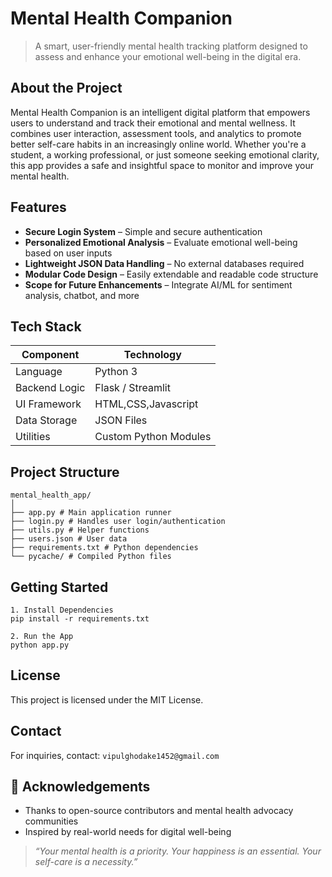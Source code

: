 # Mental Health Companion

> A smart, user-friendly mental health tracking platform designed to assess and enhance your emotional well-being in the digital era.

##  About the Project
Mental Health Companion is an intelligent digital platform that empowers users to understand and track their emotional and mental wellness. It combines user interaction, assessment tools, and analytics to promote better self-care habits in an increasingly online world.
Whether you're a student, a working professional, or just someone seeking emotional clarity, this app provides a safe and insightful space to monitor and improve your mental health.

##  Features
-  **Secure Login System** – Simple and secure authentication  
-  **Personalized Emotional Analysis** – Evaluate emotional well-being based on user inputs  
-  **Lightweight JSON Data Handling** – No external databases required  
-  **Modular Code Design** – Easily extendable and readable code structure  
-  **Scope for Future Enhancements** – Integrate AI/ML for sentiment analysis, chatbot, and more  

##  Tech Stack
| Component       | Technology     |
|----------------|----------------|
| Language        | Python 3       |
| Backend Logic   | Flask / Streamlit  |
| UI Framework    | HTML,CSS,Javascript|
| Data Storage    | JSON Files     |
| Utilities       | Custom Python Modules |

##  Project Structure
```
mental_health_app/
│
├── app.py # Main application runner
├── login.py # Handles user login/authentication
├── utils.py # Helper functions
├── users.json # User data
├── requirements.txt # Python dependencies
└── pycache/ # Compiled Python files
```

##  Getting Started
```
1. Install Dependencies
pip install -r requirements.txt

2. Run the App
python app.py
```
##  License
This project is licensed under the MIT License.

## Contact
For inquiries, contact: `vipulghodake1452@gmail.com`

## 🙌 Acknowledgements
* Thanks to open-source contributors and mental health advocacy communities
* Inspired by real-world needs for digital well-being

> *“Your mental health is a priority. Your happiness is an essential. Your self-care is a necessity.”*
